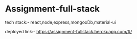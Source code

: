 # Assignment-full-stack

tech stack:- react,node,express,mongooDb,material-ui

deployed link:- https://assignment-fullstack.herokuapp.com/#/


